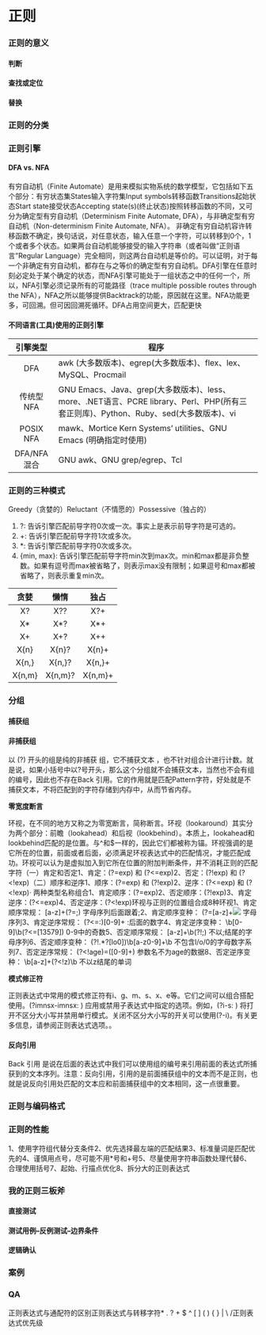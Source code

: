 # 正则

### 正则的意义

#### 判断

#### 查找或定位

#### 替换

### 正则的分类

### 正则引擎

#### DFA vs. NFA

有穷自动机（Finite Automate）是用来模拟实物系统的数学模型，它包括如下五个部分：有穷状态集States输入字符集Input symbols转移函数Transitions起始状态Start state接受状态Accepting state(s)(终止状态)按照转移函数的不同，又可分为确定型有穷自动机（Determinism Finite Automate, DFA），与非确定型有穷自动机（Non-determinism Finite Automate, NFA）。 非确定有穷自动机容许转移函数不确定，换句话说，对任意状态，输入任意一个字符，可以转移到0个，1个或者多个状态。如果两台自动机能够接受的输入字符串（或者叫做“正则语言”Regular Language）完全相同，则这两台自动机是等价的。可以证明，对于每一个非确定有穷自动机，都存在与之等价的确定型有穷自动机。DFA引擎在任意时刻必定处于某个确定的状态，而NFA引擎可能处于一组状态之中的任何一个，所以，NFA引擎必须记录所有的可能路径（trace multiple possible routes through the NFA），NFA之所以能够提供Backtrack的功能，原因就在这里。NFA功能更多，可回溯。但可因回溯死循环。DFA占用空间更大，匹配更快

#### 不同语言(工具)使用的正则引擎

|    引擎类型   | 程序                                                                                                   |
| :-------: | ---------------------------------------------------------------------------------------------------- |
|    DFA    | awk (大多数版本)、egrep(大多数版本)、flex、lex、MySQL、Procmail                                                     |
|   传统型NFA  | GNU Emacs、Java、grep(大多数版本)、less、more、.NET语言、PCRE library、Perl、PHP(所有三套正则库)、Python、Ruby、sed(大多数版本)、vi |
| POSIX NFA | mawk、Mortice Kern Systems’ utilities、GNU Emacs (明确指定时使用)                                             |
| DFA/NFA混合 | GNU awk、GNU grep/egrep、Tcl                                                                           |

### 正则的三种模式

Greedy（贪婪的）Reluctant（不情愿的）Possessive（独占的）

1. ?: 告诉引擎匹配前导字符0次或一次。事实上是表示前导字符是可选的。
2. \+: 告诉引擎匹配前导字符1次或多次。
3. \*: 告诉引擎匹配前导字符0次或多次。
4. {min, max}: 告诉引擎匹配前导字符min次到max次。min和max都是非负整数。如果有逗号而max被省略了，则表示max没有限制；如果逗号和max都被省略了，则表示重复min次。

|   贪婪   |    懒惰   |    独占   |
| :----: | :-----: | :-----: |
|   X?   |   X??   |   X?+   |
|   X\*  |   X\*?  |   X\*+  |
|   X+   |   X+?   |   X++   |
|  X{n}  |  X{n}?  |  X{n}+  |
|  X{n,} |  X{n,}? |  X{n,}+ |
| X{n,m} | X{n,m}? | X{n,m}+ |

### 分组

#### 捕获组

#### 非捕获组

以 (?) 开头的组是纯的非捕获 组，它不捕获文本 ，也不针对组合计进行计数。就是说，如果小括号中以?号开头，那么这个分组就不会捕获文本，当然也不会有组的编号，因此也不存在Back 引用。它的作用就是匹配Pattern字符，好处就是不捕获文本，不将匹配到的字符存储到内存中，从而节省内存。

**零宽度断言**

环视，在不同的地方又称之为零宽断言，简称断言。环视（lookaround）其实分为两个部分：前瞻（lookahead）和后视（lookbehind）。本质上，lookahead和lookbehind匹配的是位置。与^和$一样的，因此它们都被称为锚。环视强调的是它所在的位置，前面或者后面，必须满足环视表达式中的匹配情况，才能匹配成功。环视可以认为是虚拟加入到它所在位置的附加判断条件，并不消耗正则的匹配字符（一）肯定和否定1、肯定：(?=exp) 和 (?<=exp)2、否定：(?!exp) 和 (?\<!exp)（二）顺序和逆序1、顺序：(?=exp) 和 (?!exp)2、逆序：(?<=exp) 和 (?\<!exp)· 两种类型名称组合1、肯定顺序：(?=exp)2、否定顺序：(?!exp)3、肯定逆序：(?<=exp)4、否定逆序：(?\<!exp)环视与正则的位置组合成8种环视1、肯定顺序常规： \[a-z]+(?=;) 字母序列后面跟着;2、肯定顺序变种： (?=\[a-z]+[![](file:///C:/Users/ADMINI\~1/AppData/Local/Temp/enhtmlclip/YX0dcd2f1e.png)](file:///C:/Users/ADMINI\~1/AppData/Local/Temp/enhtmlclip/\_\_SVG\_\_19153a08b38e00936e6751a07cc7b2d0) 字母序列3、肯定逆序常规： (?<=:)\[0-9]+ :后面的数字4、肯定逆序变种： \b\[0-9]\b(?<=\[13579]) 0-9中的奇数5、否定顺序常规： \[a-z]+\b(?!;) 不以;结尾的字母序列6、否定顺序变种： (?!.\*?\[lo0])\b\[a-z0-9]+\b 不包含l/o/0的字母数字系列7、否定逆序常规： (?\<!age)=(\[0-9]+) 参数名不为age的数据8、否定逆序变种： \b\[a-z]+(?\<!z)\b 不以z结尾的单词

**模式修正符**

正则表达式中常用的模式修正符有i、g、m、s、x、e等。它们之间可以组合搭配使用。(?imnsx-imnsx: ) 应用或禁用子表达式中指定的选项。例如，(?i-s: ) 将打开不区分大小写并禁用单行模式。关闭不区分大小写的开关可以使用(?-i)。有关更多信息，请参阅正则表达式选项。。

#### 反向引用

Back 引用 是说在后面的表达式中我们可以使用组的编号来引用前面的表达式所捕获到的文本序列。注意：反向引用，引用的是前面捕获组中的文本而不是正则，也就是说反向引用处匹配的文本应和前面捕获组中的文本相同，这一点很重要。

### 正则与编码格式

### 正则的性能

1、使用字符组代替分支条件2、优先选择最左端的匹配结果3、标准量词是匹配优先的4、谨慎用点号，尽可能不用\*号和+号5、尽量使用字符串函数处理代替6、合理使用括号7、起始、行描点优化8、拆分大的正则表达式

### 我的正则三板斧

#### 直接测试

#### 测试用例–反例测试–边界条件

#### 逻辑确认

### 案例

### QA

正则表达式与通配符的区别正则表达式与转移字符\* . ? + $ ^ \[ ] ( ) { } | \ /正则表达式优先级
